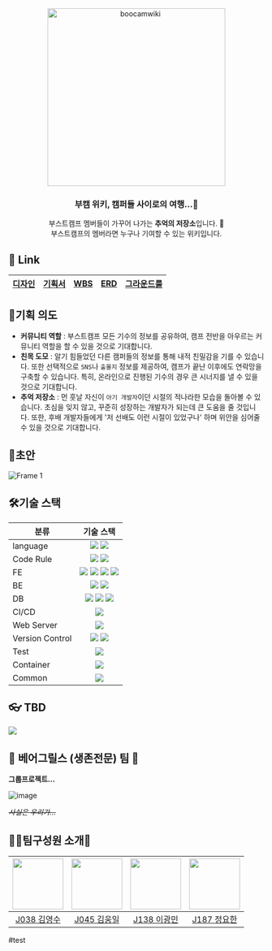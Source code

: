 <div align="center">
  <img src="https://user-images.githubusercontent.com/66904178/139294221-fa94007d-53cd-4ff0-a473-3a437ea54372.png" alt="boocamwiki" width="350"/>
</div>

<div align="center">
  <h3>부캠 위키, 캠퍼들 사이로의 여행...🚉</h3>
  <p>부스트캠프 멤버들이 가꾸어 나가는 <strong>추억의 저장소</strong>입니다. 🌲 <br/> 부스트캠프의 멤버라면 누구나 기여할 수 있는 위키입니다.<br/></p>
</div>

## 🧲 Link

| [디자인](https://www.figma.com/file/ViFwoe5JSjijrbdXxHTH0T/Untitled?node-id=0%3A1) | [기획서](https://kimsuky.notion.site/Boocam-Wiki-059da23a27bf4df68570170bcb519ac6) | [WBS](https://docs.google.com/spreadsheets/d/14jd9if0431Ih4VC7_v_LaDh-YgCqnmm6TNrp20yRdKQ/edit#gid=0) | [ERD](https://kimsuky.notion.site/ERD-f890216d2a4e437cbba3c53f93c62e9e) | [그라운드룰](https://github.com/boostcampwm-2021/web03-boocamWiki/wiki#%ED%8C%80-%EA%B7%B8%EB%9D%BC%EC%9A%B4%EB%93%9C-%EB%A3%B0) |
| ---------------------------------------------------------------------------------- | ---------------------------------------------------------------------------------- | ----------------------------------------------------------------------------------------------------- | ----------------------------------------------------------------------- | -------------------------------------------------------------------------------------------------------------------------------- |

## 🎉기획 의도

- **커뮤니티 역할** : 부스트캠프 모든 기수의 정보를 공유하여, 캠프 전반을 아우르는 커뮤니티 역할을 할 수 있을 것으로 기대합니다.
- **친목 도모** : 알기 힘들었던 다른 캠퍼들의 정보를 통해 내적 친밀감을 기를 수 있습니다. 또한 선택적으로 `SNS`나 `출몰지` 정보를 제공하여, 캠프가 끝난 이후에도 연락망을 구축할 수 있습니다. 특히, 온라인으로 진행된 기수의 경우 큰 시너지를 낼 수 있을 것으로 기대합니다.
- **추억 저장소** : 먼 훗날 자신이 `아기 개발자`이던 시절의 적나라한 모습을 돌아볼 수 있습니다. 초심을 잊지 않고, 꾸준히 성장하는 개발자가 되는데 큰 도움을 줄 것입니다. 또한, 후배 개발자들에게 '저 선배도 이런 시절이 있었구나' 하며 위안을 심어줄 수 있을 것으로 기대합니다.

## 🌱초안

![Frame 1](https://user-images.githubusercontent.com/66904178/139255656-f9fbdd3c-1928-4a82-a035-7c4b5c187c83.png)

## 🛠기술 스택

| <center>분류</center> |                                                                                                                                                                                                         <center>기술 스택</center>                                                                                                                                                                                                          |
| :-------------------- | :-----------------------------------------------------------------------------------------------------------------------------------------------------------------------------------------------------------------------------------------------------------------------------------------------------------------------------------------------------------------------------------------------------------------------------------------: |
| language              |                                                                                                         <img src="https://img.shields.io/badge/JavaScript-F7DF1E?style=flat-square&logo=JavaScript&logoColor=white"/> <img src="https://img.shields.io/badge/TypeScript-3178C6?style=flat-square&logo=TypeScript&logoColor=white"/>                                                                                                         |
| Code Rule             |                                                                                                               <img src="https://img.shields.io/badge/ESLint-4B32C3?style=flat-square&logo=ESLint&logoColor=white"/> <img src="https://img.shields.io/badge/Prettier-F7B93E?style=flat-square&logo=Prettier&logoColor=white"/>                                                                                                               |
| FE                    | <img src="https://img.shields.io/badge/React-61DAFB?style=flat-square&logo=React&logoColor=white"/> <img src="https://img.shields.io/badge/styled components-DB7093?style=flat-square&logo=styled components&logoColor=white"/> <img src="https://img.shields.io/badge/Webpack-8DD6F9?style=flat-square&logo=Webpack&logoColor=white"/> <img src="https://img.shields.io/badge/Babel-F9DC3E?style=flat-square&logo=Babel&logoColor=white"/> |
| BE                    |                                                                                                             <img src="https://img.shields.io/badge/Node.js-339933?style=flat-square&logo=node.js&logoColor=white"/> <img src="https://img.shields.io/badge/Express-000000?style=flat-square&logo=JavaScript&logoColor=white"/>                                                                                                              |
| DB                    |                                                             <img src="https://img.shields.io/badge/MySQL-4479A1?style=flat-square&logo=MySQL&logoColor=white"/> <img src="https://img.shields.io/badge/Redis-DC382D?style=flat-square&logo=Redis&logoColor=white"/> <img src="https://img.shields.io/badge/Sequelize-52B0E7?style=flat-square&logo=Sequelize&logoColor=white"/>                                                             |
| CI/CD                 |                                                                                                                                                           <img src="https://img.shields.io/badge/GitHub%20Actions-2088FF?style=flat-square&logo=GitHubActions&logoColor=white"/>                                                                                                                                                            |
| Web Server            |                                                                                                                                                                     <img src="https://img.shields.io/badge/NGINX-009639?style=flat-square&logo=NGINX&logoColor=white"/>                                                                                                                                                                     |
| Version Control       |                                                                                                                    <img src="https://img.shields.io/badge/Git-F05032?style=flat-square&logo=Git&logoColor=white"/> <img src="https://img.shields.io/badge/GitHub-181717?style=flat-square&logo=GitHub&logoColor=white"/>                                                                                                                    |
| Test                  |                                                                                                                                                                      <img src="https://img.shields.io/badge/Jest-C21325?style=flat-square&logo=Jest&logoColor=white"/>                                                                                                                                                                      |
| Container             |                                                                                                                                                                    <img src="https://img.shields.io/badge/Docker-2496ED?style=flat-square&logo=Docker&logoColor=white"/>                                                                                                                                                                    |
| Common                |                                                                                                                                                                 <img src="https://img.shields.io/badge/Socket.io-010101?style=flat-square&logo=Socket.io&logoColor=white"/>                                                                                                                                                                 |

## 👓 TBD

<img src="https://img.shields.io/badge/SonarQube-4E9BCD?style=flat-square&logo=SonarQube&logoColor=white"/>

## 🦁 **베어그릴스 (생존전문) 팀** 🐯

**그룹프로젝트...**

![image](https://user-images.githubusercontent.com/53328838/139226460-cd4f832c-f587-4645-825b-a724c09def9c.png)

~~_사실은 우리가..._~~

## 🙆‍♂️팀구성원 소개🙆‍

| [<img src="https://github.com/0xsuky.png" width="100px">](https://github.com/0xsuky) | [<img src="https://github.com/wil953742.png" width="100px">](https://github.com/wil953742) | [<img src="https://github.com/LeeKwang-min.png" width="100px">](https://github.com/LeeKwang-min) | [<img src="https://github.com/ingyeoking13.png" width="100px">](https://github.com/ingyeoking13) |
| :----------------------------------------------------------------------------------: | :----------------------------------------------------------------------------------------: | :----------------------------------------------------------------------------------------------: | :----------------------------------------------------------------------------------------------: |
|                       [J038 김영수](https://github.com/0xsuky)                       |                        [J045 김웅일](https://github.com/wil953742)                         |                          [J138 이광민](https://github.com/LeeKwang-min)                          |                          [J187 정요한](https://github.com/ingyeoking13)                          |

#test
